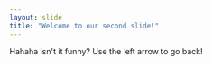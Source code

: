```yaml
---
layout: slide
title: "Welcome to our second slide!"
---
```

Hahaha isn't it funny?
Use the left arrow to go back!

